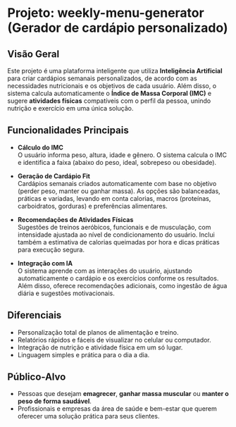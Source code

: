 # Projeto: weekly-menu-generator (Gerador de cardápio personalizado)

## Visão Geral
Este projeto é uma plataforma inteligente que utiliza **Inteligência Artificial** para criar cardápios semanais personalizados, de acordo com as necessidades nutricionais e os objetivos de cada usuário. Além disso, o sistema calcula automaticamente o **Índice de Massa Corporal (IMC)** e sugere **atividades físicas** compatíveis com o perfil da pessoa, unindo nutrição e exercício em uma única solução.

## Funcionalidades Principais
- **Cálculo do IMC**  
  O usuário informa peso, altura, idade e gênero. O sistema calcula o IMC e identifica a faixa (abaixo do peso, ideal, sobrepeso ou obesidade).  

- **Geração de Cardápio Fit**  
  Cardápios semanais criados automaticamente com base no objetivo (perder peso, manter ou ganhar massa). As opções são balanceadas, práticas e variadas, levando em conta calorias, macros (proteínas, carboidratos, gorduras) e preferências alimentares.  

- **Recomendações de Atividades Físicas**  
  Sugestões de treinos aeróbicos, funcionais e de musculação, com intensidade ajustada ao nível de condicionamento do usuário. Inclui também a estimativa de calorias queimadas por hora e dicas práticas para execução segura.  

- **Integração com IA**  
  O sistema aprende com as interações do usuário, ajustando automaticamente o cardápio e os exercícios conforme os resultados. Além disso, oferece recomendações adicionais, como ingestão de água diária e sugestões motivacionais.  

## Diferenciais
- Personalização total de planos de alimentação e treino.  
- Relatórios rápidos e fáceis de visualizar no celular ou computador.  
- Integração de nutrição e atividade física em um só lugar.  
- Linguagem simples e prática para o dia a dia.  

## Público-Alvo
- Pessoas que desejam **emagrecer**, **ganhar massa muscular** ou **manter o peso de forma saudável**.  
- Profissionais e empresas da área de saúde e bem-estar que querem oferecer uma solução prática para seus clientes.  
